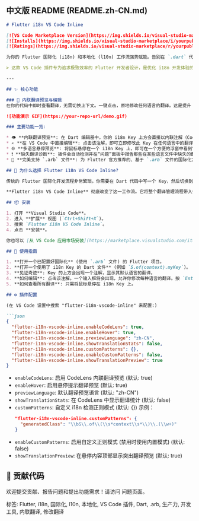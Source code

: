 ## 中文版 README (README.zh-CN.md)

```markdown
# Flutter i18n VS Code Inline

[![VS Code Marketplace Version](https://img.shields.io/visual-studio-marketplace/v/yourpublisher.flutter-i18n-vscode-inline?style=flat-square&label=VS%20Marketplace)](https://marketplace.visualstudio.com/items?itemName=yourpublisher.flutter-i18n-vscode-inline)
[![Installs](https://img.shields.io/visual-studio-marketplace/i/yourpublisher.flutter-i18n-vscode-inline?style=flat-square)](https://marketplace.visualstudio.com/items?itemName=yourpublisher.flutter-i18n-vscode-inline)
[![Ratings](https://img.shields.io/visual-studio-marketplace/r/yourpublisher.flutter-i18n-vscode-inline?style=flat-square)](https://marketplace.visualstudio.com/items?itemName=yourpublisher.flutter-i18n-vscode-inline)

为你的 Flutter 国际化 (i18n) 和本地化 (l10n) 工作流强势赋能。告别在 `.dart` 代码和 `.arb` 文件之间频繁切换的日子。**现在，直接在你的代码编辑器中预览、编辑和管理所有翻译！**

> 这款 VS Code 插件专为追求极致效率的 Flutter 开发者设计，是优化 i18n 开发体验的最佳实践。

---

## ✨ 核心功能

### 🚀 内联翻译预览与编辑
在你的代码中即时查看翻译，无需切换上下文。一键点击，原地修改任何语言的翻译。这是提升 Flutter 本地化效率的最佳方式。

![功能演示 GIF](https://your-repo-url/demo.gif)

### 主要功能一览:

* 👁️ **内联翻译预览**: 在 Dart 编辑器中，你的 i18n Key 上方会直接以内联注解（CodeLens）的形式显示其翻译文本。
* ✍️ **在 VS Code 中直接编辑**: 点击该注解，即可立即修改此 Key 在任何语言中的翻译，无需离开当前文件。更改会自动保存到对应的 `.arb` 文件中。
* 🌐 **多语言悬停预览**: 将鼠标悬停在一个 i18n Key 上，即可在一个方便的浮窗中看到它在所有支持语言中的翻译。
* ❗ **缺失翻译诊断**: 插件会自动检测并在“问题”面板中报告那些在某些语言文件中缺失的翻译 Key。
* 📁 **完美支持 `.arb` 文件**: 为 Flutter 官方推荐的、基于 `.arb` 文件的国际化方案量身打造。

## 🤔 为什么选择 Flutter i18n VS Code Inline?

传统的 Flutter 国际化开发流程非常繁琐。你需要在 Dart 代码中写一个 Key，然后切换到 `app_en.arb` 文件添加英文翻译，再切换到 `app_zh.arb` 添加中文翻译......这个过程不仅效率低下，还很容易出错。

**Flutter i18n VS Code Inline** 彻底改变了这一工作流。它将整个翻译管理流程带入你的 Dart 编辑器，使其成为一种可视化、无缝衔接的流畅体验。

## 📦 安装

1. 打开 **Visual Studio Code**。
2. 进入 **扩展** 视图 (`Ctrl+Shift+X`)。
3. 搜索 `Flutter i18n VS Code Inline`。
4. 点击 **安装**。

你也可以 [从 VS Code 应用市场安装](https://marketplace.visualstudio.com/items?itemName=yourpublisher.flutter-i18n-vscode-inline)。

## 📖 使用指南

1. **打开一个已配置好国际化** (使用 `.arb` 文件) 的 Flutter 项目。
2. **打开一个使用了 i18n Key 的 Dart 文件** (例如 `S.of(context).myKey`)。
3. **见证奇迹**: Key 的上方会出现一个注解，显示其默认语言的翻译。
4. **如何编辑**: 点击该注解。一个输入框将会出现，允许你修改每种语言的翻译。按 `Enter` 保存。
5. **如何查看所有翻译**: 只需将鼠标悬停在 i18n Key 上。

## ⚙️ 插件配置

(在 VS Code 设置中搜索 "flutter-i18n-vscode-inline" 来配置:)

```json
{
  "flutter-i18n-vscode-inline.enableCodeLens": true,
  "flutter-i18n-vscode-inline.enableHover": true,
  "flutter-i18n-vscode-inline.previewLanguage": "zh-CN",
  "flutter-i18n-vscode-inline.showTranslationStats": false,
  "flutter-i18n-vscode-inline.customPatterns": {},
  "flutter-i18n-vscode-inline.enableCustomPatterns": false,
  "flutter-i18n-vscode-inline.showTranslationPreview": true
}
```

- `enableCodeLens`: 启用 CodeLens 内联翻译预览 (默认: true)
- `enableHover`: 启用悬停提示翻译预览 (默认: true)
- `previewLanguage`: 默认翻译预览语言 (默认: "zh-CN")
- `showTranslationStats`: 在 CodeLens 中显示翻译统计 (默认: false)
- `customPatterns`: 自定义 i18n 检测正则模式 (默认: {})
  示例：
  ```json
  "flutter-i18n-vscode-inline.customPatterns": {
    "generatedClass": "\\bS\\.of\\(\\s*context\\s*\\)\\.(\\w+)"
  }
  ```
- `enableCustomPatterns`: 启用自定义正则模式 (禁用时使用内置模式) (默认: false)
- `showTranslationPreview`: 在悬停内容顶部显示突出翻译预览 (默认: true)

## 🤝 贡献代码

欢迎提交贡献、报告问题和提出功能需求！请访问 问题页面。

标签: Flutter, i18n, 国际化, l10n, 本地化, VS Code 插件, Dart, .arb, 生产力, 开发工具, 内联翻译, 修改翻译
```